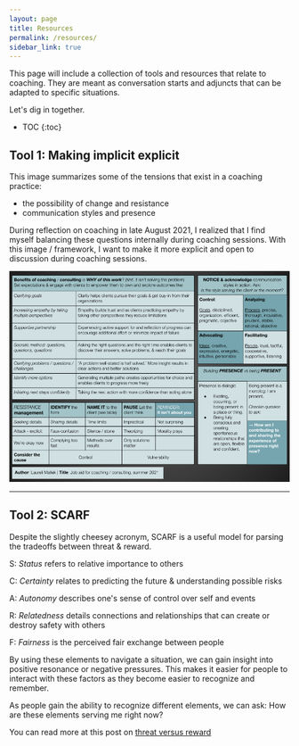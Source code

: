 ```yaml
---
layout: page
title: Resources
permalink: /resources/
sidebar_link: true
---
```

This page will include a collection of tools and resources that relate to coaching. They are meant as conversation starts and adjuncts that can be adapted to specific situations.

Let's dig in together.

* TOC
{:toc}


## Tool 1: Making implicit explicit

This image summarizes some of the tensions that exist in a coaching practice:
- the possibility of change and resistance
- communication styles and presence

During reflection on coaching in late August 2021, I realized that I find myself balancing these questions internally during coaching sessions. With this image / framework, I want to make it more explicit and  open to discussion during coaching sessions.

![coaching-reflection-aid.png](/assets/post-assets/coaching-reflection-aid.png)


---


## Tool 2: SCARF

Despite the slightly cheesey acronym, SCARF is a useful model for parsing the tradeoffs between threat & reward.

S: *Status* refers to relative importance to others

C: *Certainty* relates to predicting the future & understanding possible risks

A: *Autonomy* describes one's sense of control over self and events

R: *Relatedness* details connections and relationships that can create or destroy safety with others

F: *Fairness* is the perceived fair exchange between people

By using these elements to navigate a situation, we can gain insight into positive resonance or negative pressures. This makes it easier for people to interact with these factors as they become easier to recognize and remember. 

As people gain the ability to recognize different elements, we can ask: How are these elements serving me right now?

You can read more at this post on [threat versus reward]( https://www.idylwork.com/general/2021/05/15/threat-vs-reward-what-motivates.html )